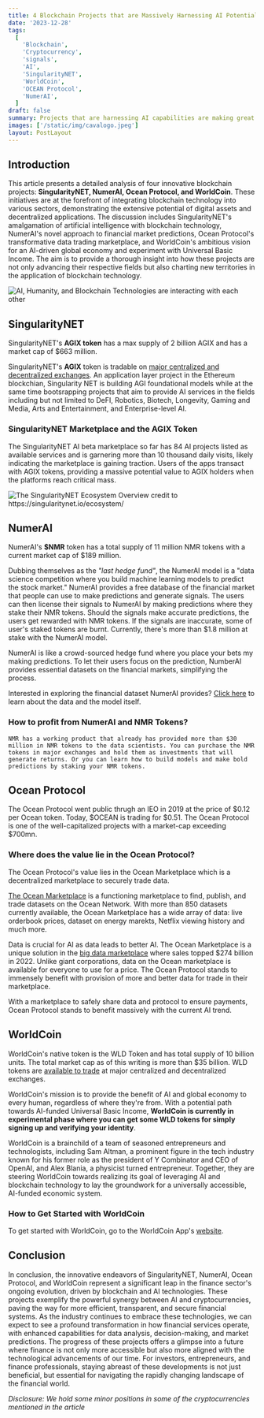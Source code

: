 ```yaml
---
title: 4 Blockchain Projects that are Massively Harnessing AI Potential
date: '2023-12-28'
tags:
  [
    'Blockchain',
    'Cryptocurrency',
    'signals',
    'AI',
    'SingularityNET',
    'WorldCoin',
    'OCEAN Protocol',
    'NumerAI',
  ]
draft: false
summary: Projects that are harnessing AI capabilities are making great strides. In this article, we explore top blockchain and application layer projects that are significantly using Artificial Intelligence to conduct work. SingularityNET, NumerAI, Ocean Protocol, and WorldCoin are the projects that might have great investment returns possibilities and thus are worthy exploring.
images: ['/static/img/cavalogo.jpeg']
layout: PostLayout
---
```


<TOCInline toc={props.toc} asDisclosure toHeading={3} />

## Introduction

This article presents a detailed analysis of four innovative blockchain projects: **SingularityNET, NumerAI, Ocean Protocol, and WorldCoin**. These initiatives are at the forefront of integrating blockchain technology into various sectors, demonstrating the extensive potential of digital assets and decentralized applications. The discussion includes SingularityNET's amalgamation of artificial intelligence with blockchain technology, NumerAI's novel approach to financial market predictions, Ocean Protocol's transformative data trading marketplace, and WorldCoin's ambitious vision for an AI-driven global economy and experiment with Universal Basic Income. The aim is to provide a thorough insight into how these projects are not only advancing their respective fields but also charting new territories in the application of blockchain technology.

![AI, Humanity, and Blockchain Technologies are interacting with each other](/static/img/human-meets-ai.jpeg)

## SingularityNET

SingularityNET's **AGIX token** has a max supply of 2 billion AGIX and has a market cap of \$663 million.

SingularityNET's **AGIX** token is tradable on [major centralized and decentralized exchanges](https://coinmarketcap.com/currencies/singularitynet/markets). An application layer project in the Ethereum blockchian, Singularity NET is building AGI foundational models while at the same time bootsrapping projects that aim to provide AI services in the fields including but not limited to DeFI, Robotics, Biotech, Longevity, Gaming and Media, Arts and Entertainment, and Enterprise-level AI.

### SingularityNET Marketplace and the AGIX Token

The SingularityNET AI beta marketplace so far has 84 AI projects listed as available services and is garnering more than 10 thousand daily visits, likely indicating the marketplace is gaining traction. Users of the apps transact with AGIX tokens, providing a massive potential value to AGIX holders when the platforms reach critical mass.

![The SingularityNET Ecosystem Overview credit to https://singularitynet.io/ecosystem/ ](/static/img/singularityNET-ecosystem.jpeg)

## NumerAI

NumerAI's **\$NMR** token has a total supply of 11 million NMR tokens with a current market cap of \$189 million.

Dubbing themselves as the _"last hedge fund"_, the NumerAI model is a "data science competition where you build machine learning models to predict the stock market." NumerAI provides a free database of the financial market that people can use to make predictions and generate signals. The users can then license their signals to NumerAI by making predictions where they stake their NMR tokens. Should the signals make accurate predictions, the users get rewarded with NMR tokens. If the signals are inaccurate, some of user's staked tokens are burnt. Currently, there's more than \$1.8 million at stake with the NumerAI model.

NumerAI is like a crowd-sourced hedge fund where you place your bets my making predictions. To let their users focus on the prediction, NumberAI provides essential datasets on the financial markets, simplifying the process.

Interested in exploring the financial dataset NumerAI provides? [Click here](https://numer.ai/data/v4.2) to learn about the data and the model itself.

### How to profit from NumerAI and NMR Tokens?

    NMR has a working product that already has provided more than $30 million in NMR tokens to the data scientists. You can purchase the NMR tokens in major exchanges and hold them as investments that will generate returns. Or you can learn how to build models and make bold predictions by staking your NMR tokens.

## Ocean Protocol

The Ocean Protocol went public thrugh an IEO in 2019 at the price of \$0.12 per Ocean token. Today, \$OCEAN is trading for \$0.51. The Ocean Protocol is one of the well-capitalized projects with a market-cap exceeding \$700mn.

### Where does the value lie in the Ocean Protocol?

The Ocean Protocol's value lies in the Ocean Marketplace which is a decentralized marketplace to securely trade data.

[The Ocean Marketplace](https://market.oceanprotocol.com/) is a functioning marketplace to find, publish, and trade datasets on the Ocean Network. With more than 850 datasets currently available, the Ocean Marketplace has a wide array of data: live orderbook prices, dataset on energy marekts, Netflix viewing history and much more.

Data is crucial for AI as data leads to better AI. The Ocean Marketplace is a unique solution in the [big data marketplace](https://explodingtopics.com/blog/big-data-stats) where sales topped \$274 billion in 2022. Unlike giant corporations, data on the Ocean marketplace is available for everyone to use for a price. The Ocean Protocol stands to immensely benefit with provision of more and better data for trade in their marketplace.

With a marketplace to safely share data and protocol to ensure payments, Ocean Protocol stands to benefit massively with the current AI trend.

## WorldCoin

WorldCoin's native token is the WLD Token and has total supply of 10 billion units. The total market cap as of this writing is more than $35 billion. WLD tokens are [available to trade](https://coinmarketcap.com/currencies/worldcoin-org/#Markets) at major centralized and decentralized exchanges.

WorldCoin's mission is to provide the benefit of AI and global economy to every human, regardless of where they're from. With a potential path towards AI-funded Universal Basic Income, **WorldCoin is currently in experimental phase where you can get some WLD tokens for simply signing up and verifying your identity**.

WorldCoin is a brainchild of a team of seasoned entrepreneurs and technologists, including Sam Altman, a prominent figure in the tech industry known for his former role as the president of Y Combinator and CEO of OpenAI, and Alex Blania, a physicist turned entrepreneur. Together, they are steering WorldCoin towards realizing its goal of leveraging AI and blockchain technology to lay the groundwork for a universally accessible, AI-funded economic system.

### How to Get Started with WorldCoin

To get started with WorldCoin, go to the WorldCoin App's [website](https://worldcoin.org/download-app).

## Conclusion

In conclusion, the innovative endeavors of SingularityNET, NumerAI, Ocean Protocol, and WorldCoin represent a significant leap in the finance sector's ongoing evolution, driven by blockchain and AI technologies. These projects exemplify the powerful synergy between AI and cryptocurrencies, paving the way for more efficient, transparent, and secure financial systems. As the industry continues to embrace these technologies, we can expect to see a profound transformation in how financial services operate, with enhanced capabilities for data analysis, decision-making, and market predictions. The progress of these projects offers a glimpse into a future where finance is not only more accessible but also more aligned with the technological advancements of our time. For investors, entrepreneurs, and finance professionals, staying abreast of these developments is not just beneficial, but essential for navigating the rapidly changing landscape of the financial world.

_Disclosure: We hold some minor positions in some of the cryptocurrencies mentioned in the article_

